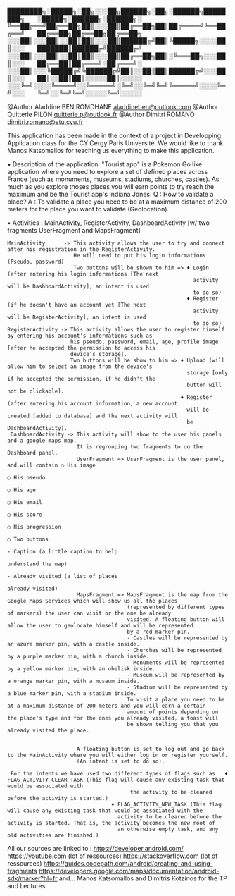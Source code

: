  ████████╗░█████╗░██╗░░░██╗██████╗░██╗░██████╗████████╗  ░█████╗░██████╗░██████╗░
 ╚══██╔══╝██╔══██╗██║░░░██║██╔══██╗██║██╔════╝╚══██╔══╝  ██╔══██╗██╔══██╗██╔══██╗
 ░░░██║░░░██║░░██║██║░░░██║██████╔╝██║╚█████╗░░░░██║░░░  ███████║██████╔╝██████╔╝
 ░░░██║░░░██║░░██║██║░░░██║██╔══██╗██║░╚═══██╗░░░██║░░░  ██╔══██║██╔═══╝░██╔═══╝░
 ░░░██║░░░╚█████╔╝╚██████╔╝██║░░██║██║██████╔╝░░░██║░░░  ██║░░██║██║░░░░░██║░░░░░
 ░░░╚═╝░░░░╚════╝░░╚═════╝░╚═╝░░╚═╝╚═╝╚═════╝░░░░╚═╝░░░  ╚═╝░░╚═╝╚═╝░░░░░╚═╝░░░░░

@Author Aladdine BEN ROMDHANE aladdineben@outlook.com
@Author Quitterie PILON       quitterie.p@outlook.fr
@Author Dimitri ROMANO        dimitri.romano@etu.cyu.fr

This application has been made in the context of a project in Developping Application
class for the CY Cergy Paris Université. We would like to thank Manos Katsomallos for
teaching us everything to make this application.

• Description of the application: 
    "Tourist app" is a Pokemon Go like application where you need to explore a set of
    defined places across France (such as monuments, museums, stadiums, churches, castles).
    As much as you explore thoses places you will earn points to try reach the maximum and be
    the Tourist app's Indiana Jones.
    Q : How to validate a place? 
    A : To validate a place you need to be at a maximum distance of 200 meters for the place
        you want to validate (Geolocation).

• Activities : MainActivity, RegisterActivity, DashboardActivity [w/ two fragments UserFragment and MapsFragment]

    MainActivity      -> This activity allows the user to try and connect after his registration in the RegisterActivity.
                         He will need to put his login informations (Pseudo, password)
                         Two buttons will be shown to him => ♦ Login (after entering his login informations [The next
                                                               activity will be DashboardActivity], an intent is used
                                                               to do so)
                                                             ♦ Register (if he doesn't have an account yet [The next
                                                               activity will be RegisterActivity], an intent is used
                                                               to do so)
    RegisterActivity -> This activity allows the user to register himself by entering his account's informations such as
                        his pseudo, password, email, age, profile image [after he accepted the permission to access his
                        device's storage].
                        Two buttons will be show to him => ♦ Upload (will allow him to select an image from the device's
                                                             storage [only if he accepted the permission, if he didn't the
                                                             button will not be clickable].
                                                           ♦ Register (after entering his account information, a new account
                                                             will be created [added to database] and the next activity will
                                                             be DashboardActivity).
     DashboardActivity -> This activity will show to the user his panels and a google maps map.
                          It is regrouping two fragments to do the Dashboard panel.
                          UserFragment => UserFragment is the user panel, and will contain ○ His image
                                                                                           ○ His pseudo
                                                                                           ○ His age
                                                                                           ○ His email
                                                                                           ○ His score
                                                                                           ○ His progression
                                                                                           ○ Two buttons
                                                                                              - Caption (a little caption to help
                                                                                                understand the map)
                                                                                              - Already visited (a list of places
                                                                                                already visited)
                          MapsFragment => MapsFragment is the map from the Google Maps Services which will show us all the places
                                          (represented by different types of markers) the user can visit or the one he already
                                          visited. A floating button will allow the user to geolocate himself and will be represented
                                          by a red marker pin.
                                          - Castles will be represented by an azure marker pin, with a castle inside.
                                          - Churches will be represented by a purple marker pin, with a church inside.
                                          - Monuments will be represented by a yellow marker pin, with an obelisk inside.
                                          - Museum will be represented by a orange marker pin, with a museum inside.
                                          - Stadium will be represented by a blue marker pin, with a stadium inside.
                                          To visit a place you need to be at a maximum distance of 200 meters and you will earn a certain
                                          amount of points depending on the place's type and for the ones you already visited, a toast will
                                          be shown telling you that you already visited the place.
                                        
                           
                          A floating button is set to log out and go back to the MainActivity where you will either log in or register yourself.
                          (An intent is set to do so).

     For the intents we have used two different types of flags such as : ♦ FLAG_ACTIVITY_CLEAR_TASK (This flag will cause any existing task that would be associated with
     									   the activity to be cleared before the activity is started.)
									 ♦ FLAG_ACTIVITY_NEW_TASK (This flag will cause any existing task that would be associated with the 
									   activity to be cleared before the activity is started. That is, the activity becomes the new root of
									   an otherwise empty task, and any old activities are finished.)
																																																																									
																																																																									
All our sources are linked to : https://developer.android.com/ 
																																https://youtube.com (lot of ressources)
																																https://stackoverflow.com (lot of ressources)
																																https://guides.codepath.com/android/creating-and-using-fragments
																																https://developers.google.com/maps/documentation/android-sdk/marker?hl=fr
																																and... Manos Katsomallos and Dimitris Kotzinos for the TP and Lectures.
